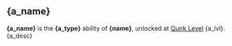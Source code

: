 ## {a_name}
**{a_name}** is the **{a_type}** ability of **{name}**, unlocked at [Quirk Level](/wiki/quirk-levels) {a_lvl}. {a_desc}


